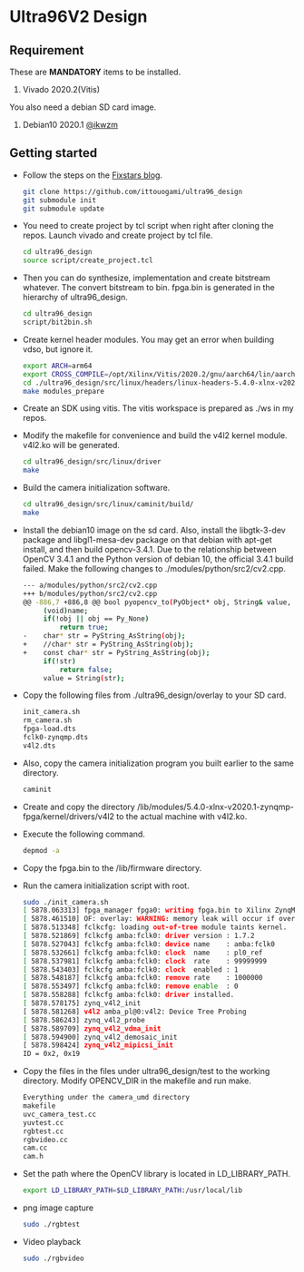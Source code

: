 # Ultra96V2 Design

## Requirement

These are **MANDATORY** items to be installed.

1. Vivado 2020.2(Vitis)

You also need a debian SD card image.
1. Debian10 2020.1 [@ikwzm](https://github.com/ikwzm/ZynqMP-FPGA-Linux) 

## Getting started

- Follow the steps on the [Fixstars blog](https://proc-cpuinfo.fixstars.com/2019/01/ultra96-linux-mipi-camera-setup/).
    ```.sh
    git clone https://github.com/ittouogami/ultra96_design
    git submodule init
    git submodule update
    ```
- You need to create project by tcl script when right after cloning the repos.
Launch vivado and create project by tcl file.

	```.sh
	cd ultra96_design
	source script/create_project.tcl
	```

- Then you can do synthesize, implementation and create bitstream whatever.
The convert bitstream to bin. fpga.bin is generated in the hierarchy of ultra96\_design.
	```bash
	cd ultra96_design
	script/bit2bin.sh 
	```
- Create kernel header modules. You may get an error when building vdso, but ignore it. 
    ```.sh
    export ARCH=arm64
    export CROSS_COMPILE=/opt/Xilinx/Vitis/2020.2/gnu/aarch64/lin/aarch64-linux/bin/aarch64-linux-gnu-
    cd ./ultra96_design/src/linux/headers/linux-headers-5.4.0-xlnx-v2020.1-zynqmp-fpga
    make modules_prepare
    ```
- Create an SDK using vitis.  The vitis workspace is prepared as ./ws in my repos.
- Modify the makefile for convenience and build the v4l2 kernel module. v4l2.ko will be generated.
	```.sh
	cd ultra96_design/src/linux/driver
	make
	```
- Build the camera initialization software.
	```.sh
	cd ultra96_design/src/linux/caminit/build/
	make
	```
- Install the debian10 image on the sd card. Also, install the libgtk-3-dev package and libgl1-mesa-dev package on that debian with apt-get install, and then build opencv-3.4.1. Due to the relationship between OpenCV 3.4.1 and the Python version of debian 10, the official 3.4.1 build failed. Make the following changes to ./modules/python/src2/cv2.cpp.
	```.sh
	--- a/modules/python/src2/cv2.cpp
	+++ b/modules/python/src2/cv2.cpp
	@@ -886,7 +886,8 @@ bool pyopencv_to(PyObject* obj, String& value, const char* name)
	     (void)name;
	     if(!obj || obj == Py_None)
	         return true;
	-    char* str = PyString_AsString(obj);
	+    //char* str = PyString_AsString(obj);
	+    const char* str = PyString_AsString(obj);
	     if(!str)
	         return false;
	     value = String(str);
- Copy the following files from ./ultra96_design/overlay to your SD card.
	```.sh
	init_camera.sh
	rm_camera.sh
	fpga-load.dts
	fclk0-zynqmp.dts
	v4l2.dts
	```
- Also, copy the camera initialization program you built earlier to the same directory.
	```.sh
	caminit
	```
- Create and copy the directory /lib/modules/5.4.0-xlnx-v2020.1-zynqmp-fpga/kernel/drivers/v4l2 to the actual machine with v4l2.ko.
- Execute the following command.
	```.sh
	depmod -a
	```
- Copy the fpga.bin to the /lib/firmware directory.
- Run the camera initialization script with root.
	```.sh
	sudo ./init_camera.sh
	[ 5878.063313] fpga_manager fpga0: writing fpga.bin to Xilinx ZynqMP FPGA Manager
	[ 5878.461510] OF: overlay: WARNING: memory leak will occur if overlay removed, property: /fpga-full/firmware-name
	[ 5878.513348] fclkcfg: loading out-of-tree module taints kernel.
	[ 5878.521869] fclkcfg amba:fclk0: driver version : 1.7.2
	[ 5878.527043] fclkcfg amba:fclk0: device name    : amba:fclk0
	[ 5878.532661] fclkcfg amba:fclk0: clock  name    : pl0_ref
	[ 5878.537981] fclkcfg amba:fclk0: clock  rate    : 99999999
	[ 5878.543403] fclkcfg amba:fclk0: clock  enabled : 1
	[ 5878.548187] fclkcfg amba:fclk0: remove rate    : 1000000
	[ 5878.553497] fclkcfg amba:fclk0: remove enable  : 0
	[ 5878.558288] fclkcfg amba:fclk0: driver installed.
	[ 5878.578175] zynq_v4l2_init
	[ 5878.581268] v4l2 amba_pl@0:v4l2: Device Tree Probing
	[ 5878.586243] zynq_v4l2_probe
	[ 5878.589709] zynq_v4l2_vdma_init
	[ 5878.594900] zynq_v4l2_demosaic_init
	[ 5878.598424] zynq_v4l2_mipicsi_init
	ID = 0x2, 0x19
	```
- Copy the files in the files under ultra96_design/test to the working directory. Modify OPENCV_DIR in the makefile and run make.
	```.sh
	Everything under the camera_umd directory
	makefile
	uvc_camera_test.cc
	yuvtest.cc
	rgbtest.cc
	rgbvideo.cc
	cam.cc
	cam.h
	```
- Set the path where the OpenCV library is located in LD_LIBRARY_PATH.
	```.sh
	export LD_LIBRARY_PATH=$LD_LIBRARY_PATH:/usr/local/lib
	```
- png image capture
	```.sh
	sudo ./rgbtest
	```
- Video playback 
	```.sh
	sudo ./rgbvideo
	```

